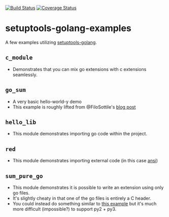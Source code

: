 [![Build Status](https://travis-ci.org/asottile/setuptools-golang-examples.svg?branch=master)](https://travis-ci.org/asottile/setuptools-golang-examples)
[![Coverage Status](https://img.shields.io/coveralls/asottile/setuptools-golang-examples.svg?branch=master)](https://coveralls.io/r/asottile/setuptools-golang-examples)

setuptools-golang-examples
=================

A few examples utilizing [setuptools-golang](https://github.com/asottile/setuptools-golang).

## `c_module`

- Demonstrates that you can mix go extensions with c extensions seamlessly.

## `go_sum`

- A very basic hello-world-y demo
- This example is roughly lifted from @FiloSottile's [blog post](https://blog.filippo.io/building-python-modules-with-go-1-5/)

## `hello_lib`

- This module demonstrates importing go code within the project.

## `red`

- This module demonstrates importing external code (in this case [ansi](https://github.com/mgutz/ansi))

## `sum_pure_go`

- This module demonstrates it is possible to write an extension using only go
  files.
- It's slightly cheaty in that one of the go files is entirely a C header.
- You could instead do something similar to [this example](https://blog.filippo.io/building-python-modules-with-go-1-5/#bonustheneedlesslyhardway)
  but it's much more difficult (impossible?) to support py2 + py3.
